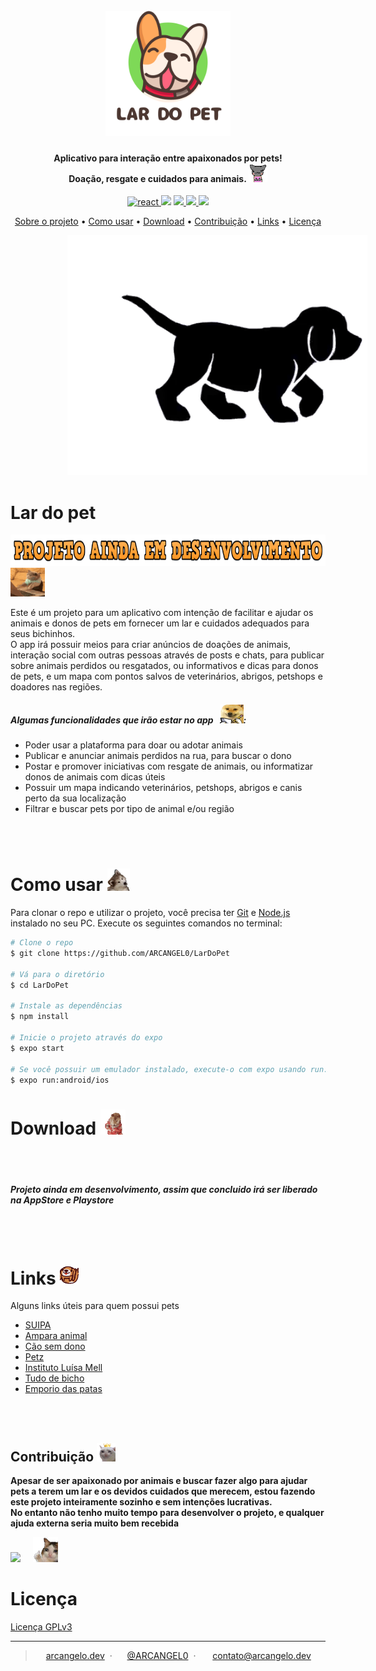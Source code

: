 
<h1 align="center">
  <br>
  <a href="https://github.com/ARCANGEL0/LarDoPet"><img src="./assets/images/2.png" alt="Markdownify" width="200"></a>
  <br>
</h1>

<h4 align="center">Aplicativo para interação entre apaixonados por pets! <br> Doação, resgate e cuidados para animais. <img src="./assets/icons/nyancat_lick.gif" height="30" width="30"> </h4>

<p align="center">
  <a href="https://reactnative.dev">
    <img src="https://img.shields.io/badge/Feito%20com%20React%20Native-%2320232a.svg?style=for-the-badge&logo=react&logoColor=%2361DAFB"
         alt="react">
  </a>
  <a href="https://api.whatsapp.com/send?phone=5513988504778"><img src="https://img.shields.io/badge/WhatsApp-25D366?style=for-the-badge&logo=whatsapp&logoColor=white"></a>
  <a href="#">
      <img src="https://img.shields.io/badge/Google_Play-414141?style=for-the-badge&logo=google-play&logoColor=white">
  </a>

  <a href="#">
      <img src="https://img.shields.io/badge/App_Store-0D96F6?style=for-the-badge&logo=app-store&logoColor=white">
  </a>
  <a href="https://www.petlove.com.br/doacoes">
    <img src="https://img.shields.io/badge/Faça uma doação!-2932E1?style=for-the-badge&logo=Baidu&logoColor=white">
  </a>
</p>

<p align="center">
  <a href="#lar-do-pet">Sobre o projeto</a> •
  <a href="#como-usar">Como usar</a> •
  <a href="#download">Download</a> •
  <a href="#contribuicao">Contribuição</a> •
  <a href="#links">Links</a> •
  <a href="#licenca">Licença</a>
</p>
<img style="margin-left: 18%" src="./assets/images/banner.gif">

# Lar do pet 
  

<img src="./assets/images/header.png" height="50" width="700">
 <img src="./assets/icons/cattyping.gif" height="46" width="55" > 

  <p style="">
    Este é um projeto para um aplicativo com intenção de facilitar e ajudar os animais e donos de pets em fornecer um lar e cuidados adequados para seus bichinhos.
    <br>
    O app irá possuir meios para criar anúncios de doações de animais, interação social com outras pessoas através de posts e chats, para publicar sobre animais perdidos ou resgatados, ou informativos e dicas para donos de pets, e um mapa com pontos salvos de veterinários, abrigos, petshops e doadores nas regiões.

   </p>



##### Algumas funcionalidades que irão estar no app &nbsp; <img src="./assets/icons/doge_notes.png" height="30" width="38">:

* Poder usar a plataforma para doar ou adotar animais
* Publicar e anunciar animais perdidos na rua, para buscar o dono
* Postar e promover iniciativas com resgate de animais, ou informatizar donos de animais com dicas úteis
* Possuir um mapa indicando veterinários, petshops, abrigos e canis perto da sua localização
* Filtrar e buscar pets por tipo de animal e/ou região


<br><br>
# Como usar <img src="./assets/icons/confused_dog.gif" height="36" width="36" >

Para clonar o repo e utilizar o projeto, você precisa ter [Git](https://git-scm.com) e [Node.js](https://nodejs.org/en/download/) instalado no seu PC. 
Execute os seguintes comandos no terminal:

```bash
# Clone o repo
$ git clone https://github.com/ARCANGEL0/LarDoPet

# Vá para o diretório
$ cd LarDoPet

# Instale as dependências
$ npm install

# Inicie o projeto através do expo
$ expo start

# Se você possuir um emulador instalado, execute-o com expo usando run:android ou run:ios
$ expo run:android/ios

```




# Download <img src="./assets/icons/doge-holiday.gif" height="40" width="40">

<br><br>
##### Projeto ainda em desenvolvimento, assim que concluido irá ser liberado na AppStore e Playstore

<br><br>



# Links <img src="./assets/icons/dog-roll.gif" height="30" width="30">

Alguns links úteis para quem possui pets

- [SUIPA](https://www.suipa.org.br)
- [Ampara animal](https://www.amparanimal.org.br)
- [Cão sem dono](http://www.caosemdono.com.br)
- [Petz](www.petz.com.br)
- [Instituto Luísa Mell](https://ilm.org.br)
- [Tudo de bicho](https://blog.tudodebicho.com.br)
- [Emporio das patas](https://blog.emporiodaspatas.com.br)

<br><br>


## Contribuição <img src="./assets/icons/queen_cat.png" height="30" width="30">

<p style="
  font-size: 1em;
  font-weight: bold;">
Apesar de ser apaixonado por animais e buscar fazer algo para ajudar pets a terem um lar e os devidos cuidados que merecem, estou fazendo este projeto inteiramente sozinho e sem intenções lucrativas. <br>
No entanto não tenho muito tempo para desenvolver o projeto, e qualquer ajuda externa seria muito bem recebida </p>

<a target="_onblank" href="https://github.com/ARCANGEL0/LarDoPet/pulls">
<img src="https://img.shields.io/badge/Colabore com o projeto-6a0dad?style=for-the-badge&logo=Baidu&logoColor=white)"></a> &nbsp;&nbsp;&nbsp;
<img src="./assets/icons/thumbsup.png" height="40" width="40"> 


<br>



# Licença

[Licença GPLv3](https://github.com/ARCANGEL0/LarDoPet/blob/master/LICENSE)

---

> <img src="https://icon-library.com/images/icon-website-png/icon-website-png-14.jpg"  width="13" height="13"> [arcangelo.dev](https://arcangelo.dev) &nbsp;&middot;&nbsp;
> <img src="https://cdn-icons-png.flaticon.com/512/25/25231.png" width="12" height="12" > [@ARCANGEL0](https://github.com/ARCANGEL0) &nbsp;&middot;&nbsp;
> <img src="https://imagensemoldes.com.br/wp-content/uploads/2020/05/Desenho-Email-PNG.png" width="15" height="12">  [contato@arcangelo.dev](mailto:contato@arcangelo.dev)
